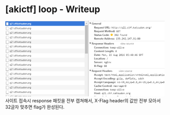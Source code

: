 # [akictf] loop - Writeup

![chrome_2016-08-15_14-46-03.png](chrome_2016-08-15_14-46-03.png)
사이트 접속시 response 패킷을 전부 캡쳐해서, X-Flag header의 값만 전부 모아서 32글자 맞추면 flag가 완성된다.